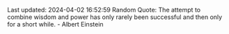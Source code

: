Last updated: 2024-04-02 16:52:59
Random Quote: The attempt to combine wisdom and power has only rarely been successful and then only for a short while. - Albert Einstein